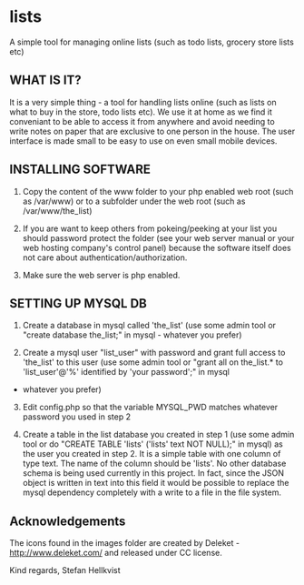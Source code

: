 lists
=====

A simple tool for managing online lists (such as todo lists, grocery
store lists etc) 



WHAT IS IT?
-----------
It is a very simple thing - a tool for handling lists online (such as
lists on what to buy in the store, todo lists etc). We use it at home
as we find it conveniant to be able to access it from anywhere and
avoid needing to write notes on paper that are exclusive to one person
in the house. The user interface is made small to be easy to use on even small
mobile devices. 


INSTALLING SOFTWARE
-------------------
1) Copy the content of the www folder to your php enabled web root (such
as /var/www) or to a subfolder under the web root (such as
/var/www/the_list)

2) If you are want to keep others from pokeing/peeking at your list
you should password protect the folder (see your web server manual or
your web hosting company's control panel) because the software itself
does not care about authentication/authorization. 

3) Make sure the web server is php enabled. 



SETTING UP MYSQL DB
-------------------

1) Create a database in mysql called 'the_list' (use some admin tool or
"create database the_list;" in mysql - whatever you prefer)

2) Create a mysql user "list_user" with password and grant full access to 
'the_list' to this user (use some admin tool or "grant all on
the_list.* to 'list_user'@'%' identified by 'your password';" in mysql
- whatever you prefer)

3) Edit config.php so that the variable MYSQL_PWD matches whatever
password you used in step 2

4) Create a table in the list database you created in step 1 (use some
admin tool or do "CREATE TABLE 'lists' ('lists' text NOT NULL);" in
mysql) as the user you created in step 2. It is a simple table with
one column of type text. The name of the column should be 'lists'. No
other database schema is being used currently in this project. In
fact, since the JSON object is written in text into this field it
would be possible to replace the mysql dependency completely with a
write to a file in the file system. 


Acknowledgements
----------------
The icons found in the images folder are created by Deleket - 
http://www.deleket.com/ and released under CC license. 



Kind regards,
Stefan Hellkvist